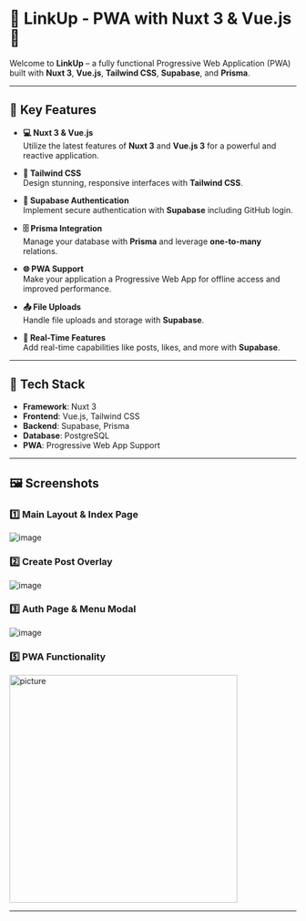 # 📱 LinkUp - PWA with Nuxt 3 & Vue.js 🚀

Welcome to **LinkUp** – a fully functional Progressive Web Application (PWA) built with **Nuxt 3**, **Vue.js**, **Tailwind CSS**, **Supabase**, and **Prisma**.

---

## 🚀 Key Features

- **💻 Nuxt 3 & Vue.js**  
  Utilize the latest features of **Nuxt 3** and **Vue.js 3** for a powerful and reactive application.

- **🎨 Tailwind CSS**  
  Design stunning, responsive interfaces with **Tailwind CSS**.

- **🔐 Supabase Authentication**  
  Implement secure authentication with **Supabase** including GitHub login.

- **🗄️ Prisma Integration**  
  Manage your database with **Prisma** and leverage **one-to-many** relations.

- **🌐 PWA Support**  
  Make your application a Progressive Web App for offline access and improved performance.

- **📤 File Uploads**  
  Handle file uploads and storage with **Supabase**.

- **🔄 Real-Time Features**  
  Add real-time capabilities like posts, likes, and more with **Supabase**.

---

## 🧰 Tech Stack

- **Framework**: Nuxt 3
- **Frontend**: Vue.js, Tailwind CSS
- **Backend**: Supabase, Prisma
- **Database**: PostgreSQL
- **PWA**: Progressive Web App Support

---

## 🖼️ Screenshots

### 1️⃣ Main Layout & Index Page  
![image](https://github.com/user-attachments/assets/f67e8267-d006-43e0-bf5d-4210a0ae43e5)

### 2️⃣ Create Post Overlay  
![image](https://github.com/user-attachments/assets/0a7aee96-1e72-4282-8dcb-3c399fe5142c)

### 3️⃣ Auth Page & Menu Modal  
![image](https://github.com/user-attachments/assets/019d46d3-ebad-45b4-8412-cfcc88bea2f1)

### 5️⃣ PWA Functionality  
<img src="https://github.com/user-attachments/assets/cfff3d54-f918-4ca9-81a4-4d82f67c431d" alt="picture" width="400"/>

---
